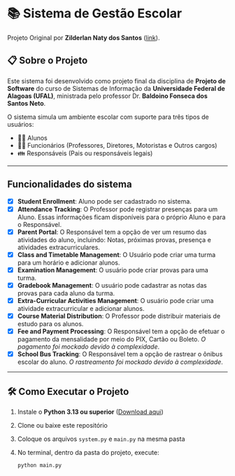 # 📚 Sistema de Gestão Escolar

Projeto Original por **Zilderlan Naty dos Santos** ([link](https://github.com/Zilderlan09/School-Administration-System-OO)).

## 📋 Sobre o Projeto

Este sistema foi desenvolvido como projeto final da disciplina de **Projeto de Software** do curso de Sistemas de Informação da **Universidade Federal de Alagoas (UFAL)**, ministrada pelo professor Dr. **Baldoino Fonseca dos Santos Neto**.

O sistema simula um ambiente escolar com suporte para três tipos de usuários:

- 👨‍🎓 Alunos  
- 👨‍🏫 Funcionários (Professores, Diretores, Motoristas e Outros cargos)  
- 👪 Responsáveis (Pais ou responsáveis legais)

---
## Funcionalidades do sistema
- [x] **Student Enrollment**: Aluno pode ser cadastrado no sistema.
- [x] **Attendance Tracking**: O Professor pode registrar presenças para um Aluno. Essas informações ficam disponíveis para o próprio Aluno e para o Responsável.
- [x] **Parent Portal**: O Responsável tem a opção de ver um resumo das atividades do aluno, incluindo: Notas, próximas provas, presença e atividades extracurriculares.
- [x] **Class and Timetable Management**: O Usuário pode criar uma turma para um horário e adicionar alunos.
- [x] **Examination Management**: O usuário pode criar provas para uma turma.
- [x] **Gradebook Management**: O usuário pode cadastrar as notas das provas para cada aluno da turma.
- [x] **Extra-Curricular Activities Management**: O usuário pode criar uma atividade extracurricular e adicionar alunos.
- [x] **Course Material Distribution**: O Professor pode distribuir materiais de estudo para os alunos.
- [x] **Fee and Payment Processing**: O Responsável tem a opção de efetuar o pagamento da mensalidade por meio do PIX, Cartão ou Boleto. _O pagamento foi mockado devido à complexidade_.
- [x] **School Bus Tracking**: O Responsável tem a opção de rastrear o ônibus escolar do aluno. _O rastreamento foi mockado devido à complexidade_.

---

## 🛠️ Como Executar o Projeto

1. Instale o **Python 3.13 ou superior** ([Download aqui](https://www.python.org/downloads/))  
2. Clone ou baixe este repositório  
3. Coloque os arquivos `system.py` e `main.py` na mesma pasta  
4. No terminal, dentro da pasta do projeto, execute:

   ```bash
   python main.py
